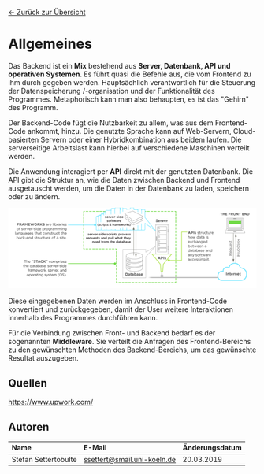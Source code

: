[&#8592; Zurück zur Übersicht](..)


# Allgemeines

Das Backend ist ein **Mix** bestehend aus **Server, Datenbank, API und operativen Systemen**. Es führt quasi die Befehle aus, die vom Frontend zu ihm durch gegeben werden. Hauptsächlich verantwortlich für die Steuerung der Datenspeicherung /-organisation und der Funktionalität des Programmes. Metaphorisch kann man also behaupten, es ist das "Gehirn" des Programm.

Der Backend-Code fügt die Nutzbarkeit zu allem, was aus dem Frontend-Code ankommt, hinzu. Die genutzte Sprache kann auf Web-Servern, Cloud-basierten Servern oder einer Hybridkombination aus beidem laufen. Die serverseitige Arbeitslast kann hierbei auf verschiedene Maschinen verteilt werden.

Die Anwendung interagiert per **API** direkt mit der genutzten Datenbank. Die API gibt die Struktur an, wie die Daten zwischen Backend und Frontend ausgetauscht werden, um die Daten in der Datenbank zu laden, speichern oder zu ändern.

![Bildtext](../images/Schaubild_Backend.png)

Diese eingegebenen Daten werden im Anschluss in Frontend-Code konvertiert und zurückgegeben, damit der User weitere Interaktionen innerhalb des Programmes durchführen kann.

Für die Verbindung zwischen Front- und Backend bedarf es der sogenannten **Middleware**. Sie verteilt die Anfragen des Frontend-Bereichs zu den gewünschten Methoden des Backend-Bereichs, um das gewünschte Resultat auszugeben.

## Quellen

https://www.upwork.com/

## Autoren

| Name         | E-Mail                          | Änderungsdatum |
|:-------------|:--------------------------------|:---------------|
| Stefan Settertobulte | ssettert@smail.uni-koeln.de | 20.03.2019     |
